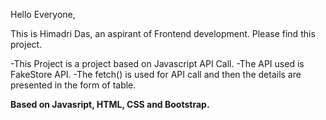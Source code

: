 Hello Everyone, 

This is Himadri Das, an aspirant of Frontend development. Please find this project. 

-This Project is a project based on Javascript API Call.
-The API used is FakeStore API.
-The fetch() is used for API call and then the details are presented in the form of table.

**Based on Javasript, HTML, CSS and Bootstrap.**